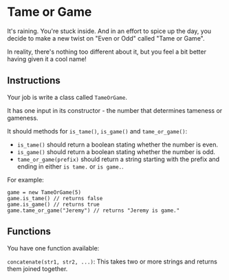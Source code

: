 # Tame or Game

It's raining. You're stuck inside. And in an effort to spice up the day, you decide to make a new twist on "Even or Odd" called "Tame or Game".

In reality, there's nothing too different about it, but you feel a bit better having given it a cool name!

## Instructions

Your job is write a class called `TameOrGame`.

It has one input in its constructor - the number that determines tameness or gameness.

It should methods for `is_tame()`, `is_game()` and `tame_or_game()`:

- `is_tame()` should return a boolean stating whether the number is even.
- `is_game()` should return a boolean stating whether the number is odd.
- `tame_or_game(prefix)` should return a string starting with the prefix and ending in either `is tame.` or `is game.`.

For example:

```jikiscript
game = new TameOrGame(5)
game.is_tame() // returns false
game.is_game() // returns true
game.tame_or_game("Jeremy") // returns "Jeremy is game."
```

## Functions

You have one function available:

`concatenate(str1, str2, ...)`: This takes two or more strings and returns them joined together.
